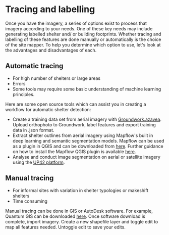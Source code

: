 # Tracing and labelling
Once you have the imagery, a series of options exist to process that imagery according to your needs. One of these key needs may include generating labelled shelter and/ or building footprints. Whether tracing and labelling of these features are done manually or automatically is the choice of the site mapper. To help you determine which option to use, let's look at the advantages and disadvantages of each. 

## Automatic tracing
- For high number of shelters or large areas
- Errors
- Some tools may require some basic understanding of machine learning principles. 

Here are some open source tools which can assist you in creating a workflow for automatic shelter detection:

- Create a training data set from aerial imagery with [Groundwork.azavea](https://groundwork.azavea.com/). Upload orthophoto to Groundwork, label features and export training data in .json format. 
- Extract shelter outlines from aerial imagery using Mapflow's built in deep learning and semantic segmentation models. Mapflow can be used as a plugin in QGIS and can be downloaded from [here](https://plugins.qgis.org/plugins/mapflow/). Further guidance on how to install the Mapflow QGIS plugin is available [here](https://docs.mapflow.ai/api/qgis_mapflow#user-interface). 
- Analyse and conduct image segmentation on aerial or satellite imagery using the [UP42 platform](https://docs.up42.com/). 


## Manual tracing
- For informal sites with variation in shelter typologies or makeshift shelters
- Time consuming 

Manual tracing can be done in GIS or AutoDesk software. For example, Quantum GIS can be downloaded [here](https://www.qgis.org/en/site/forusers/download.html). Once software download is complete, import imagery. Create a new shapefile layer and toggle edit to map all features needed. Untoggle edit to save your edits. 
